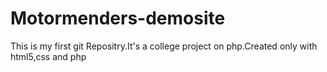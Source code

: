 # Motormenders-demosite
This is my first git Repositry.It's a college project on php.Created only with html5,css and php
